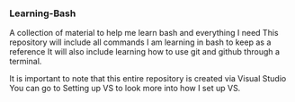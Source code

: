 ### Learning-Bash
A collection of material to help me learn bash and everything I need
This repository will include all commands I am learning in bash to keep as a reference
It will also include learning how to use git and github through a terminal.

It is important to note that this entire repository is created via Visual Studio
You can go to Setting up VS to look more into how I set up VS.